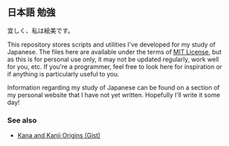 ## 日本語 勉強

宜しく、私は絵美です。

This repository stores scripts and utilities I've developed for my study of Japanese. The files here are available under the terms of [MIT License](https://opensource.org/licenses/MIT), but as this is for personal use only, it may not be updated regularly, work well for you, etc. If you're a programmer, feel free to look here for inspiration or if anything is particularly useful to you.

Information regarding my study of Japanese can be found on a section of my personal website that I have not yet written. Hopefully I'll write it some day!

### See also

* [Kana and Kanji Origins (Gist)](https://gist.github.com/emmiegit/ef69ddddcd0018ae3ad49d210a360269)
